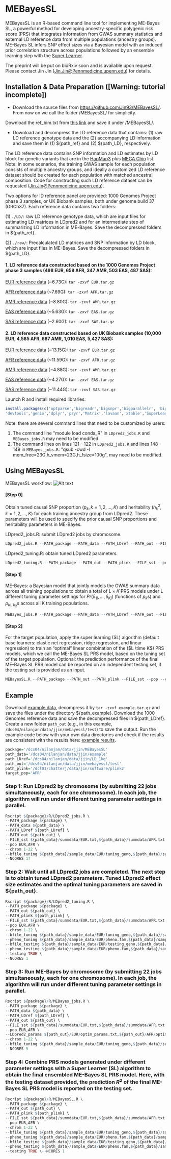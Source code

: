 # MEBayesSL

MEBayesSL is an R-based command line tool for implementing ME-Bayes SL, a powerful method for developing ancestry-specific polygenic risk score (PRS) that integrates information from GWAS summary statistics and external LD reference data from multiple populations (ancestry groups). ME-Bayes SL infers SNP effect sizes via a Bayesian model with an induced prior correlation structure across populations followed by an ensemble learning step with the [Super Learner](https://www.degruyter.com/document/doi/10.2202/1544-6115.1309/html).

The preprint will be put on bioRxiv soon and is available upon request. Please contact Jin Jin (Jin.Jin@Pennmedicine.upenn.edu) for details.

## Installation & Data Preparation ([Warning: tutorial incomplete])

- Download the source files from https://github.com/Jin93/MEBayesSL/. From now on we call the folder /MEBayesSL/ for simplicity.

Download the ref_bim.txt from [this link](https://www.dropbox.com/s/58uzwqewxv34wal/ref_bim.txt?dl=0) and save it under /MEBayesSL/.

- Download and decompress the LD reference data that contains: (1) raw LD reference genotype data and the (2) accompanying LD information and save them in (1) ${path_ref} and (2) ${path_LD}, respectively. 

The LD reference data contains SNP information and LD estimates by LD block for genetic variants that are in the [HapMap3](https://www.broadinstitute.org/medical-and-population-genetics/hapmap-3) plus [MEGA Chip](https://www.ncbi.nlm.nih.gov/pmc/articles/PMC5156387/) list. Note: in some scenarios, the training GWAS sample for each population consists of multiple ancestry groups, and ideally a customized LD reference dataset should be created for each population with matched ancestral composition. Code for constructing such LD reference dataset can be requested (Jin.Jin@Pennmedicine.upenn.edu).

Two options for lD reference panel are provided: 1000 Genomes Project phase 3 samples, or UK Biobank samples, both under genome build 37 (GRCh37). Each reference data contains two folders: 

(1) `./LD/`: raw LD reference genotype data, which are input files for estimating LD matrices in LDpred2 and for an intermediate step of summarizing LD information in ME-Bayes. Save the decompressed folders in ${path_ref}.

(2) `./raw/`: Precalculated LD matrices and SNP information by LD block, which are input files in ME-Bayes. Save the decompressed folders in ${path_LD}.

#### 1. LD reference data constructed based on the 1000 Genomes Project phase 3 samples (498 EUR, 659 AFR, 347 AMR, 503 EAS, 487 SAS): 

[EUR reference data](https://www.dropbox.com/s/wvxh4yqthm8m7uf/EUR.zip?dl=0) (~6.73G): `tar -zxvf EUR.tar.gz`

[AFR reference data](https://www.dropbox.com/s/iwqg65uieevfzj2/AFR.zip?dl=0) (~7.69G): `tar -zxvf AFR.tar.gz`

[AMR reference data](https://www.dropbox.com/s/mev5zyf4x6m076q/AMR.zip?dl=0) (~8.80G): `tar -zxvf AMR.tar.gz`

[EAS reference data](https://www.dropbox.com/s/o28mlovtakv5n7v/EAS.zip?dl=0) (~5.63G): `tar -zxvf EAS.tar.gz`

[SAS reference data](https://www.dropbox.com/s/idp02rgl8xv379b/SAS.zip?dl=0) (~2.60G): `tar -zxvf SAS.tar.gz`


#### 2. LD reference data constructed based on UK Biobank samples (10,000 EUR, 4,585 AFR, 687 AMR, 1,010 EAS, 5,427 SAS):

[EUR reference data]() (~13.15G): `tar -zxvf EUR.tar.gz`

[AFR reference data]() (~11.59G): `tar -zxvf AFR.tar.gz`

[AMR reference data](https://www.dropbox.com/s/2ba4tsbhz03rg83/AMR.zip?dl=0) (~4.88G): `tar -zxvf AMR.tar.gz`

[EAS reference data](https://www.dropbox.com/s/uofu788707dp4xv/EAS.zip?dl=0) (~4.27G): `tar -zxvf EAS.tar.gz`

[SAS reference data]() (~11.44G): `tar -zxvf SAS.tar.gz`


Launch R and install required libraries:

``` r
install.packages(c('optparse','bigreadr','bigsnpr','bigparallelr', 'bigmemory','stringr','caret','Rcpp', 'RcppArmadillo','RcppTN','inline','doMC','foreach','doParallel','data.table','readr','MASS','reshape','parallel',
'devtools','genio','dplyr','pryr','Matrix','lavaan','xtable','SuperLearner'))
```

Note: there are several command lines that need to be customized by users:
1. The command line "module load conda_R" in `LDpred2_jobs.R` and `MEBayes_jobs.R` may need to be modified.
2. The command lines on lines 121 - 122 in `LDpred2_jobs.R` and lines 148 - 149 in `MEBayes_jobs.R`: "qsub -cwd -l mem_free=23G,h_vmem=23G,h_fsize=100g", may need to be modified.


## Using MEBayesSL

MEBayesSL workflow: 
![Alt text](/img/MEBayesSL_Workflow.png "ME-Bayes SL Workflow")
<img
  src="/img/MEBayesSL_Workflow.png"
  alt=""
  title="ME-Bayes SL Workflow"
  style="display: inline-block; margin: 0 auto; max-width: 200px">
  
#### [Step 0] 
Obtain tuned causal SNP proportion  ($p_k, k=1,2,\ldots,K$) and heritability ($h^2_k, k=1,2,\ldots,K$) for each training ancestry group from LDpred2. These parameters will be used to specify the prior causal SNP proportions and heritability parameters in ME-Bayes.

LDpred2_jobs.R: submit LDpred2 jobs by chromosome.
```r
LDpred2_jobs.R --PATH_package --PATH_data --PATH_LDref --PATH_out --FILE_sst --pop --chrom --bfile_tuning --NCORES
```

LDpred2_tuning.R: obtain tuned LDpred2 parameters.
```r
LDpred2_tuning.R --PATH_package --PATH_out --PATH_plink --FILE_sst --pop --chrom 1-22 --bfile_tuning --pheno_tuning --bfile_testing --pheno_testing --testing --NCORES
```

#### [Step 1] 
ME-Bayes: a Bayesian model that jointly models the GWAS summary data across all training populations to obtain a total of $L \times K$ PRS models under L different tuning parameter settings for $Pr⁡(δ_{1j},…,δ_{Kj})$ (functions of $p_k$s) and $\rho_{k_1,k_2}$s across all K training populations.

```r
MEBayes_jobs.R --PATH_package --PATH_data --PATH_LDref --PATH_out --FILE_sst --pop --LDpred2_params --chrom --bfile_tuning --NCORES
```

#### [Step 2] 
For the target population, apply the super learning (SL) algorithm (default base learners: elastic net regression, ridge regression, and linear regression) to train an “optimal” linear combination of the ($L \time K$) PRS models, which we call the ME-Bayes SL PRS model, based on the tuning set of the target population. Optional: the prediction performance of the final ME-Bayes SL PRS model can be reported on an independent testing set, if the testing set is provided as an input.

```r
MEBayesSL.R --PATH_package --PATH_out --PATH_plink --FILE_sst --pop --chrom --bfile_tuning --pheno_tuning --bfile_testing --pheno_testing --testing --NCORES
```


## Example
Download [example data](https://www.dropbox.com/s/xxw3t17k66il3k5/example.tar.gz?dl=0), decompress it by `tar -zxvf example.tar.gz` and save the files under the directory ${path_example}. Download the 1000 Genomes reference data and save the decompressed files in ${path_LDref}. Create a new folder `path_out` (e.g., in this example, `/dcs04/nilanjan/data/jjin/mebayessl/test`) to save the output. Run the example code below with your own data directories and check if the results are consistent with the results here: [example results]().




``` r
package='/dcs04/nilanjan/data/jjin/MEBayesSL'
path_data='/dcs04/nilanjan/data/jjin/example'
path_LDref='/dcs04/nilanjan/data/jjin/LD_1kg'
path_out='/dcs04/nilanjan/data/jjin/mebayessl/test'
path_plink='/dcl01/chatterj/data/jin/software/plink2'
target_pop='AFR'
```

### Step 1: Run LDpred2 by chromosome (by submitting 22 jobs simultaneously, each for one chromosome). In each job, the algorithm will run under different tuning parameter settings in parallel.

``` r
Rscript ${package}/R/LDpred2_jobs.R \
--PATH_package ${package} \
--PATH_data ${path_data} \
--PATH_LDref ${path_LDref} \
--PATH_out ${path_out} \
--FILE_sst ${path_data}/summdata/EUR.txt,${path_data}/summdata/AFR.txt \
--pop EUR,AFR \
--chrom 1-22 \
--bfile_tuning ${path_data}/sample_data/EUR/tuning_geno,${path_data}/sample_data/AFR/tuning_geno \
--NCORES 17

```



### Step 2: Wait until all LDpred2 jobs are completed. The next step is to obtain tuned LDpred2 parameters. Tuned LDpred2 effect size estimates and the optimal tuning parameters are saved in ${path_out}.

``` r
Rscript ${package}/R/LDpred2_tuning.R \
--PATH_package ${package} \
--PATH_out ${path_out} \
--PATH_plink ${path_plink} \
--FILE_sst ${path_data}/summdata/EUR.txt,${path_data}/summdata/AFR.txt \
--pop EUR,AFR \
--chrom 1-22 \
--bfile_tuning ${path_data}/sample_data/EUR/tuning_geno,${path_data}/sample_data/AFR/tuning_geno \
--pheno_tuning ${path_data}/sample_data/EUR/pheno.fam,${path_data}/sample_data/AFR/pheno.fam \
--bfile_testing ${path_data}/sample_data/EUR/testing_geno,${path_data}/sample_data/AFR/testing_geno \
--pheno_testing ${path_data}/sample_data/EUR/pheno.fam,${path_data}/sample_data/AFR/pheno.fam \
--testing TRUE \
--NCORES 1

```

### Step 3: Run ME-Bayes by chromosome (by submitting 22 jobs simultaneously, each for one chromosome). In each job, the algorithm will run under different tuning parameter settings in parallel.

``` r
Rscript ${package}/R/MEBayes_jobs.R \
--PATH_package ${package} \
--PATH_data ${path_data} \
--PATH_LDref ${path_LDref} \
--PATH_out ${path_out} \
--FILE_sst ${path_data}/summdata/EUR.txt,${path_data}/summdata/AFR.txt \
--pop EUR,AFR \
--LDpred2_params ${path_out}/EUR/optim_params.txt,${path_out}/AFR/optim_params.txt \
--chrom 1-22 \
--bfile_tuning ${path_data}/sample_data/EUR/tuning_geno,${path_data}/sample_data/AFR/tuning_geno \
--NCORES 5

```

### Step 4: Combine PRS models generated under different parameter settings with a Super Learner (SL) algorithm to obtain the final ensembled ME-Bayes SL PRS model. Here, with the testing dataset provided, the prediction $R^2$ of the final ME-Bayes SL PRS model is reported on the testing set.

``` r
Rscript ${package}/R/MEBayesSL.R \
--PATH_package ${package} \
--PATH_out ${path_out} \
--PATH_plink ${path_plink} \
--FILE_sst ${path_data}/summdata/EUR.txt,${path_data}/summdata/AFR.txt \
--pop EUR,AFR \
--chrom 1-22 \
--bfile_tuning ${path_data}/sample_data/EUR/tuning_geno,${path_data}/sample_data/AFR/tuning_geno \
--pheno_tuning ${path_data}/sample_data/EUR/pheno.fam,${path_data}/sample_data/AFR/pheno.fam \
--bfile_testing ${path_data}/sample_data/EUR/testing_geno,${path_data}/sample_data/AFR/testing_geno \
--pheno_testing ${path_data}/sample_data/EUR/pheno.fam,${path_data}/sample_data/AFR/pheno.fam \
--testing TRUE \--NCORES 1

```
